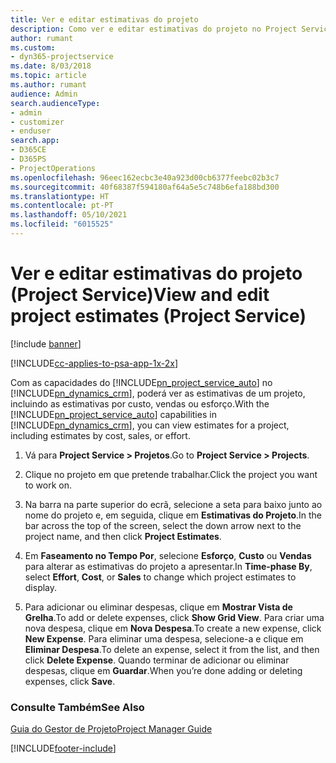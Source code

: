 ```yaml
---
title: Ver e editar estimativas do projeto
description: Como ver e editar estimativas do projeto no Project Service
author: rumant
ms.custom:
- dyn365-projectservice
ms.date: 8/03/2018
ms.topic: article
ms.author: rumant
audience: Admin
search.audienceType:
- admin
- customizer
- enduser
search.app:
- D365CE
- D365PS
- ProjectOperations
ms.openlocfilehash: 96eec162ecbc3e40a923d00cb6377feebc02b3c7
ms.sourcegitcommit: 40f68387f594180af64a5e5c748b6efa188bd300
ms.translationtype: HT
ms.contentlocale: pt-PT
ms.lasthandoff: 05/10/2021
ms.locfileid: "6015525"
---
```

# <a name="view-and-edit-project-estimates-project-service"></a><span data-ttu-id="e93d3-103">Ver e editar estimativas do projeto (Project Service)</span><span class="sxs-lookup"><span data-stu-id="e93d3-103">View and edit project estimates (Project Service)</span></span>

[!include [banner](../includes/psa-now-project-operations.md)]

[!INCLUDE[cc-applies-to-psa-app-1x-2x](../includes/cc-applies-to-psa-app-1x-2x.md)]

<span data-ttu-id="e93d3-104">Com as capacidades do [!INCLUDE[pn_project_service_auto](../includes/pn-project-service-auto.md)] no [!INCLUDE[pn_dynamics_crm](../includes/pn-dynamics-crm.md)], poderá ver as estimativas de um projeto, incluindo as estimativas por custo, vendas ou esforço.</span><span class="sxs-lookup"><span data-stu-id="e93d3-104">With the [!INCLUDE[pn_project_service_auto](../includes/pn-project-service-auto.md)] capabilities in [!INCLUDE[pn_dynamics_crm](../includes/pn-dynamics-crm.md)], you can view estimates for a project, including estimates by cost, sales, or effort.</span></span>  
  
1.  <span data-ttu-id="e93d3-105">Vá para **Project Service > Projetos**.</span><span class="sxs-lookup"><span data-stu-id="e93d3-105">Go to **Project Service > Projects**.</span></span>  
  
2.  <span data-ttu-id="e93d3-106">Clique no projeto em que pretende trabalhar.</span><span class="sxs-lookup"><span data-stu-id="e93d3-106">Click the project you want to work on.</span></span>  
  
3.  <span data-ttu-id="e93d3-107">Na barra na parte superior do ecrã, selecione a seta para baixo junto ao nome do projeto e, em seguida, clique em **Estimativas do Projeto**.</span><span class="sxs-lookup"><span data-stu-id="e93d3-107">In the bar across the top of the screen, select the down arrow next to the project name, and then click **Project Estimates**.</span></span>  
  
4.  <span data-ttu-id="e93d3-108">Em **Faseamento no Tempo Por**, selecione **Esforço**, **Custo** ou **Vendas** para alterar as estimativas do projeto a apresentar.</span><span class="sxs-lookup"><span data-stu-id="e93d3-108">In **Time-phase By**, select **Effort**, **Cost**, or **Sales** to change which project estimates to display.</span></span>  
  
5.  <span data-ttu-id="e93d3-109">Para adicionar ou eliminar despesas, clique em **Mostrar Vista de Grelha**.</span><span class="sxs-lookup"><span data-stu-id="e93d3-109">To add or delete expenses, click **Show Grid View**.</span></span> <span data-ttu-id="e93d3-110">Para criar uma nova despesa, clique em **Nova Despesa**.</span><span class="sxs-lookup"><span data-stu-id="e93d3-110">To create a new expense, click **New Expense**.</span></span> <span data-ttu-id="e93d3-111">Para eliminar uma despesa, selecione-a e clique em **Eliminar Despesa**.</span><span class="sxs-lookup"><span data-stu-id="e93d3-111">To delete an expense, select it from the list, and then click **Delete Expense**.</span></span> <span data-ttu-id="e93d3-112">Quando terminar de adicionar ou eliminar despesas, clique em **Guardar**.</span><span class="sxs-lookup"><span data-stu-id="e93d3-112">When you’re done adding or deleting expenses, click **Save**.</span></span>  
  
### <a name="see-also"></a><span data-ttu-id="e93d3-113">Consulte Também</span><span class="sxs-lookup"><span data-stu-id="e93d3-113">See Also</span></span>  
 [<span data-ttu-id="e93d3-114">Guia do Gestor de Projeto</span><span class="sxs-lookup"><span data-stu-id="e93d3-114">Project Manager Guide</span></span>](../psa/project-manager-guide.md)


[!INCLUDE[footer-include](../includes/footer-banner.md)]